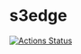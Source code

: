 # s3edge
[![Actions Status](https://github.com/sandeepkru/s3edge/workflows/mkdocs/badge.svg)](https://github.com/sandeepkru/s3edge/actions)
